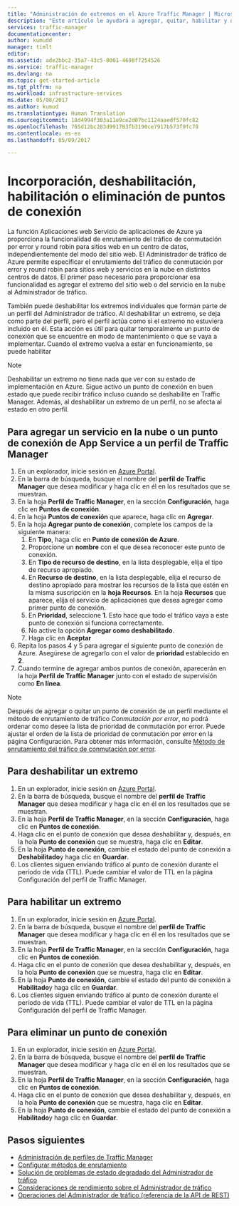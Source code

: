 ```yaml
---
title: "Administración de extremos en el Azure Traffic Manager | Microsoft Docs"
description: "Este artículo le ayudará a agregar, quitar, habilitar y deshabilitar extremos del Administrador de tráfico de Azure."
services: traffic-manager
documentationcenter: 
author: kumudd
manager: timlt
editor: 
ms.assetid: ade2bbc2-35a7-43c5-8001-4698f7254526
ms.service: traffic-manager
ms.devlang: na
ms.topic: get-started-article
ms.tgt_pltfrm: na
ms.workload: infrastructure-services
ms.date: 05/08/2017
ms.author: kumud
ms.translationtype: Human Translation
ms.sourcegitcommit: 18d4994f303a11e9ce2d07bc1124aaedf570fc82
ms.openlocfilehash: 765d12bc283d991783fb3190ce7917b573f9fc78
ms.contentlocale: es-es
ms.lasthandoff: 05/09/2017

---
```


# <a name="add-disable-enable-or-delete-endpoints"></a>Incorporación, deshabilitación, habilitación o eliminación de puntos de conexión

La función Aplicaciones web Servicio de aplicaciones de Azure ya proporciona la funcionalidad de enrutamiento del tráfico de conmutación por error y round robin para sitios web en un centro de datos, independientemente del modo del sitio web. El Administrador de tráfico de Azure permite especificar el enrutamiento del tráfico de conmutación por error y round robin para sitios web y servicios en la nube en distintos centros de datos. El primer paso necesario para proporcionar esa funcionalidad es agregar el extremo del sitio web o del servicio en la nube al Administrador de tráfico.

También puede deshabilitar los extremos individuales que forman parte de un perfil del Administrador de tráfico. Al deshabilitar un extremo, se deja como parte del perfil, pero el perfil actúa como si el extremo no estuviera incluido en él. Esta acción es útil para quitar temporalmente un punto de conexión que se encuentre en modo de mantenimiento o que se vaya a implementar. Cuando el extremo vuelva a estar en funcionamiento, se puede habilitar

> [!NOTE]
> Deshabilitar un extremo no tiene nada que ver con su estado de implementación en Azure. Sigue activo un punto de conexión en buen estado que puede recibir tráfico incluso cuando se deshabilite en Traffic Manager. Además, al deshabilitar un extremo de un perfil, no se afecta al estado en otro perfil.

## <a name="to-add-a-cloud-service-or-an-app-service-endpoint-to-a-traffic-manager-profile"></a>Para agregar un servicio en la nube o un punto de conexión de App Service a un perfil de Traffic Manager

1. En un explorador, inicie sesión en [Azure Portal](http://portal.azure.com).
2. En la barra de búsqueda, busque el nombre del **perfil de Traffic Manager** que desea modificar y haga clic en él en los resultados que se muestran.
3. En la hoja **Perfil de Traffic Manager**, en la sección **Configuración**, haga clic en **Puntos de conexión**.
4. En la hoja **Puntos de conexión** que aparece, haga clic en **Agregar**.
5. En la hoja **Agregar punto de conexión**, complete los campos de la siguiente manera:
    1. En **Tipo**, haga clic en **Punto de conexión de Azure**.
    2. Proporcione un **nombre** con el que desea reconocer este punto de conexión.
    3. En **Tipo de recurso de destino**, en la lista desplegable, elija el tipo de recurso apropiado.
    4. En **Recurso de destino**, en la lista desplegable, elija el recurso de destino apropiado para mostrar los recursos de la lista que estén en la misma suscripción en la **hoja Recursos**. En la hoja **Recursos** que aparece, elija el servicio de aplicaciones que desea agregar como primer punto de conexión.
    5. En **Prioridad**, seleccione **1**. Esto hace que todo el tráfico vaya a este punto de conexión si funciona correctamente.
    6. No active la opción **Agregar como deshabilitado**.
    7. Haga clic en **Aceptar**
6.    Repita los pasos 4 y 5 para agregar el siguiente punto de conexión de Azure. Asegúrese de agregarlo con el valor de **prioridad** establecido en **2**.
7.    Cuando termine de agregar ambos puntos de conexión, aparecerán en la hoja **Perfil de Traffic Manager** junto con el estado de supervisión como **En línea**.

> [!NOTE]
> Después de agregar o quitar un punto de conexión de un perfil mediante el método de enrutamiento de tráfico *Conmutación por error*, no podrá ordenar como desee la lista de prioridad de conmutación por error. Puede ajustar el orden de la lista de prioridad de conmutación por error en la página Configuración. Para obtener más información, consulte [Método de enrutamiento del tráfico de conmutación por error](traffic-manager-configure-failover-routing-method.md).

## <a name="to-disable-an-endpoint"></a>Para deshabilitar un extremo

1. En un explorador, inicie sesión en [Azure Portal](http://portal.azure.com).
2. En la barra de búsqueda, busque el nombre del **perfil de Traffic Manager** que desea modificar y haga clic en él en los resultados que se muestran.
3. En la hoja **Perfil de Traffic Manager**, en la sección **Configuración**, haga clic en **Puntos de conexión**. 
4. Haga clic en el punto de conexión que desea deshabilitar y, después, en la hola **Punto de conexión** que se muestra, haga clic en **Editar**.
5. En la hoja **Punto de conexión**, cambie el estado del punto de conexión a **Deshabilitado**y haga clic en **Guardar**.
6. Los clientes siguen enviando tráfico al punto de conexión durante el período de vida (TTL). Puede cambiar el valor de TTL en la página Configuración del perfil de Traffic Manager.

## <a name="to-enable-an-endpoint"></a>Para habilitar un extremo

1. En un explorador, inicie sesión en [Azure Portal](http://portal.azure.com).
2. En la barra de búsqueda, busque el nombre del **perfil de Traffic Manager** que desea modificar y haga clic en él en los resultados que se muestran.
3. En la hoja **Perfil de Traffic Manager**, en la sección **Configuración**, haga clic en **Puntos de conexión**. 
4. Haga clic en el punto de conexión que desea deshabilitar y, después, en la hola **Punto de conexión** que se muestra, haga clic en **Editar**.
5. En la hoja **Punto de conexión**, cambie el estado del punto de conexión a **Habilitado**y haga clic en **Guardar**.
6. Los clientes siguen enviando tráfico al punto de conexión durante el período de vida (TTL). Puede cambiar el valor de TTL en la página Configuración del perfil de Traffic Manager.

## <a name="to-delete-an-endpoint"></a>Para eliminar un punto de conexión

1. En un explorador, inicie sesión en [Azure Portal](http://portal.azure.com).
2. En la barra de búsqueda, busque el nombre del **perfil de Traffic Manager** que desea modificar y haga clic en él en los resultados que se muestran.
3. En la hoja **Perfil de Traffic Manager**, en la sección **Configuración**, haga clic en **Puntos de conexión**. 
4. Haga clic en el punto de conexión que desea deshabilitar y, después, en la hola **Punto de conexión** que se muestra, haga clic en **Editar**.
5. En la hoja **Punto de conexión**, cambie el estado del punto de conexión a **Habilitado**y haga clic en **Guardar**.


## <a name="next-steps"></a>Pasos siguientes

* [Administración de perfiles de Traffic Manager](traffic-manager-manage-profiles.md)
* [Configurar métodos de enrutamiento](traffic-manager-configure-routing-method.md)
* [Solución de problemas de estado degradado del Administrador de tráfico](traffic-manager-troubleshooting-degraded.md)
* [Consideraciones de rendimiento sobre el Administrador de tráfico](traffic-manager-performance-considerations.md)
* [Operaciones del Administrador de tráfico (referencia de la API de REST)](http://go.microsoft.com/fwlink/p/?LinkID=313584)


